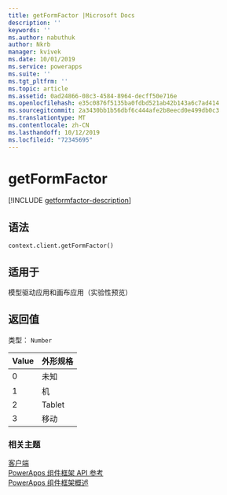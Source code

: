 ```yaml
---
title: getFormFactor |Microsoft Docs
description: ''
keywords: ''
ms.author: nabuthuk
author: Nkrb
manager: kvivek
ms.date: 10/01/2019
ms.service: powerapps
ms.suite: ''
ms.tgt_pltfrm: ''
ms.topic: article
ms.assetid: 0ad24866-08c3-4584-8964-decff50e716e
ms.openlocfilehash: e35c0876f5135ba0fdbd521ab42b143a6c7ad414
ms.sourcegitcommit: 2a3430bb1b56dbf6c444afe2b8eecd0e499db0c3
ms.translationtype: MT
ms.contentlocale: zh-CN
ms.lasthandoff: 10/12/2019
ms.locfileid: "72345695"
---
```

# <a name="getformfactor"></a>getFormFactor

[!INCLUDE [getformfactor-description](includes/getformfactor-description.md)]

## <a name="syntax"></a>语法

`context.client.getFormFactor()`

## <a name="available-for"></a>适用于 

模型驱动应用和画布应用（实验性预览）

## <a name="return-value"></a>返回值

类型： `Number`

|Value|外形规格|
|---|---|
|0|未知|
|1|机|
|2|Tablet|
|3|移动|


### <a name="related-topics"></a>相关主题

[客户端](../client.md)<br/>
[PowerApps 组件框架 API 参考](../../reference/index.md)<br/>
[PowerApps 组件框架概述](../../overview.md)